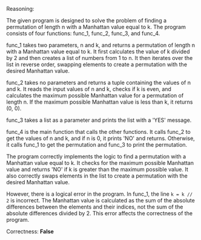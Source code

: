 Reasoning:

The given program is designed to solve the problem of finding a permutation of length n with a Manhattan value equal to k. The program consists of four functions: func_1, func_2, func_3, and func_4.

func_1 takes two parameters, n and k, and returns a permutation of length n with a Manhattan value equal to k. It first calculates the value of k divided by 2 and then creates a list of numbers from 1 to n. It then iterates over the list in reverse order, swapping elements to create a permutation with the desired Manhattan value.

func_2 takes no parameters and returns a tuple containing the values of n and k. It reads the input values of n and k, checks if k is even, and calculates the maximum possible Manhattan value for a permutation of length n. If the maximum possible Manhattan value is less than k, it returns (0, 0).

func_3 takes a list as a parameter and prints the list with a 'YES' message.

func_4 is the main function that calls the other functions. It calls func_2 to get the values of n and k, and if n is 0, it prints 'NO' and returns. Otherwise, it calls func_1 to get the permutation and func_3 to print the permutation.

The program correctly implements the logic to find a permutation with a Manhattan value equal to k. It checks for the maximum possible Manhattan value and returns 'NO' if k is greater than the maximum possible value. It also correctly swaps elements in the list to create a permutation with the desired Manhattan value.

However, there is a logical error in the program. In func_1, the line `k = k // 2` is incorrect. The Manhattan value is calculated as the sum of the absolute differences between the elements and their indices, not the sum of the absolute differences divided by 2. This error affects the correctness of the program.

Correctness: **False**